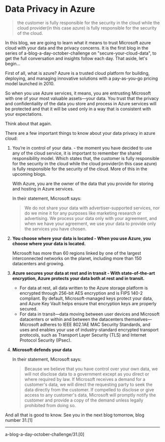 # Data Privacy in Azure

> the customer is fully responsible for the security in the cloud while the cloud provider(in this case azure) is fully responsible for the security of the cloud.

In this blog, we are going to learn what it means to trust Microsoft azure cloud with your data and the privacy concerns. It is the first blog in the series of a-blog-a-day-october-challenge on "secure-your-cloud-data", to get the full conversation and insights follow each day. That aside, let's begin...

First of all, what is azure? Azure is a trusted cloud platform for building, deploying, and managing innovative solutions with a pay-as-you-go pricing model launched in 2010.

So when you use Azure services, it means, you are entrusting Microsoft with one of your most valuable assets—your data. You trust that the privacy and confidentiality of the data you store and process in Azure services will be protected and that it will be used only in a way that is consistent with your expectations.

Think about that again.

There are a few important things to know about your data privacy in azure cloud:

1. You’re in control of your data. - the moment you have decided to use any of the cloud service, it is important to remember the shared responsibility model. Which states that, the customer is fully responsible for the security in the cloud while the cloud provider(in this case azure) is fully responsible for the security of the cloud. More of this in the upcoming blogs.
    
    With Azure, you are the owner of the data that you provide for storing and hosting in Azure services. 
    
    In their statement, Microsoft says: 
    
    > We do not share your data with advertiser-supported services, nor do we mine it for any purposes like marketing research or advertising. We process your data only with your agreement, and when we have your agreement, we use your data to provide only the services you have chosen.
    
2. **You choose where your data is located - When you use Azure, you choose where your data is located.**
    
    Microsoft has more than 60 regions linked by one of the largest interconnected networks on the planet, including more than 150 datacenters and growing.
    
3. **Azure secures your data at rest and in transit - With state-of-the-art encryption, Azure protects your data both at rest and in transit.**
    - For data at rest, all data written to the Azure storage platform is encrypted through 256-bit AES encryption and is FIPS 140-2 compliant. By default, Microsoft-managed keys protect your data, and Azure Key Vault helps ensure that encryption keys are properly secured.
    - For data in transit—data moving between user devices and Microsoft datacenters or within and between the datacenters themselves—Microsoft adheres to IEEE 802.1AE MAC Security Standards, and uses and enables your use of industry-standard encrypted transport protocols, such as Transport Layer Security (TLS) and Internet Protocol Security (IPsec).
    
4. **Microsoft defends your data**

    
    In their statement, Microsoft says:
    
    > Because we believe that you have control over your own data, we will not disclose data to a government except as you direct or where required by law. If Microsoft receives a demand for a customer's data, we will direct the requesting party to seek the data directly from the customer. If compelled to disclose or give access to any customer's data, Microsoft will promptly notify the customer and provide a copy of the demand unless legally prohibited from doing so.
    

And all that is good to know. See you in the next blog tomorrow, blog number 31.[1]


---

a-blog-a-day-october-challenge/31.[0]